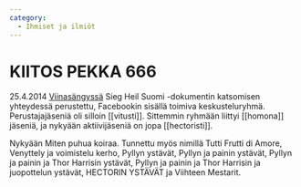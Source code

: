 ```yaml
---
category:
  - Ihmiset ja ilmiöt
---
```


# KIITOS PEKKA 666

25.4.2014 [Viinasängyssä](Viinasänky) Sieg Heil Suomi -dokumentin katsomisen yhteydessä perustettu, Facebookin sisällä toimiva keskusteluryhmä. Perustajajäseniä oli silloin [[vitusti]]. Sittemmin ryhmään liittyi [[homona]] jäseniä, ja nykyään aktiivijäseniä on jopa [[hectoristi]].

Nykyään Miten puhua koiraa. Tunnettu myös nimillä Tutti Frutti di Amore, Venyttely ja voimistelu kerho, Pyllyn ystävät, Pyllyn ja painin ystävät, Pyllyn ja painin ja Thor Harrisin ystävät, Pyllyn ja painin ja Thor Harrisin ja juopottelun ystävät, HECTORIN YSTÄVÄT ja Viihteen Mestarit.